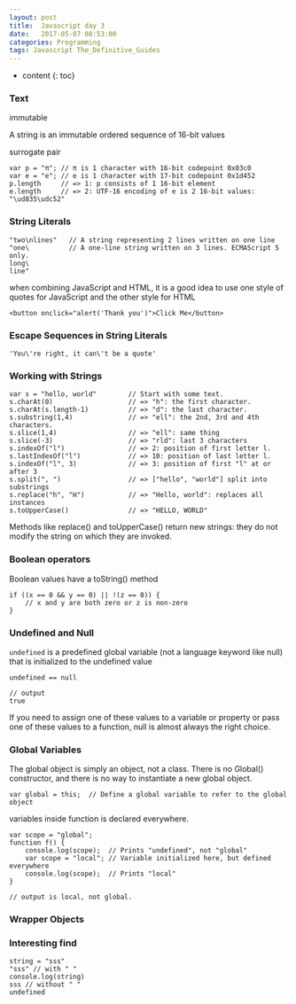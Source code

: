 ```yaml
---
layout: post
title:  Javascript day 3
date:   2017-05-07 08:53:00
categories: Programming
tags: Javascript The_Definitive_Guides
---
```


* content
{: toc}

### Text

immutable

A string is an immutable ordered sequence of 16-bit values

surrogate pair

```
var p = "π"; // π is 1 character with 16-bit codepoint 0x03c0
var e = "e"; // e is 1 character with 17-bit codepoint 0x1d452
p.length     // => 1: p consists of 1 16-bit element
e.length     // => 2: UTF-16 encoding of e is 2 16-bit values: "\ud835\udc52"

```

### String Literals

```
"two\nlines"   // A string representing 2 lines written on one line
"one\          // A one-line string written on 3 lines. ECMAScript 5 only.
long\
line"
```

when combining JavaScript and HTML, it is a good idea to use one style of quotes for JavaScript and the other style for HTML

```
<button onclick="alert('Thank you')">Click Me</button>

```

### Escape Sequences in String Literals

```
'You\'re right, it can\'t be a quote'
```



### Working with Strings

```
var s = "hello, world"        // Start with some text.
s.charAt(0)                   // => "h": the first character.
s.charAt(s.length-1)          // => "d": the last character.
s.substring(1,4)              // => "ell": the 2nd, 3rd and 4th characters.
s.slice(1,4)                  // => "ell": same thing
s.slice(-3)                   // => "rld": last 3 characters
s.indexOf("l")                // => 2: position of first letter l.
s.lastIndexOf("l")            // => 10: position of last letter l.
s.indexOf("l", 3)             // => 3: position of first "l" at or after 3
s.split(", ")                 // => ["hello", "world"] split into substrings
s.replace("h", "H")           // => "Hello, world": replaces all instances
s.toUpperCase()               // => "HELLO, WORLD"

```


Methods like replace() and toUpperCase() return new strings: they do not modify the string on which they are invoked.


### Boolean operators

Boolean values have a toString() method

```
if ((x == 0 && y == 0) || !(z == 0)) {
    // x and y are both zero or z is non-zero 
}

```

### Undefined and Null

`undefined` is a predefined global variable (not a language keyword like null) that is initialized to the undefined value

```
undefined == null

// output
true
```

If you need to assign one of these values to a variable or property or pass one of these values to a function, null is almost always the right choice.


### Global Variables


The global object is simply an object, not a class. There is no Global() constructor, and there is no way to instantiate a new global object.

```
var global = this;  // Define a global variable to refer to the global object
```


variables inside function is declared everywhere. 

```
var scope = "global";
function f() {
    console.log(scope);  // Prints "undefined", not "global"
    var scope = "local"; // Variable initialized here, but defined everywhere
    console.log(scope);  // Prints "local"
}

// output is local, not global. 
```

### Wrapper Objects



### Interesting find

```
string = "sss"
"sss" // with " "
console.log(string)
sss // without " "
undefined

```